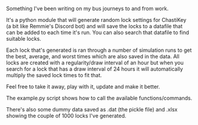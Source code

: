 Something I've been writing on my bus journeys to and from work.

It's a python module that will generate random lock settings for ChastiKey (a bit like Remmie's Discord bot) and will save the locks to a datafile that can be added to each time it's run. You can also search that datafile to find suitable locks.

Each lock that's generated is ran through a number of simulation runs to get the best, average, and worst times which are also saved in the data. All locks are created with a regularity/draw interval of an hour but when you search for a lock that has a draw interval of 24 hours it will automatically multiply the saved lock times to fit that.

Feel free to take it away, play with it, update and make it better.

The example.py script shows how to call the available functions/commands.

There's also some dummy data saved as .dat (the pickle file) and .xlsx showing the couple of 1000 locks I've generated.
